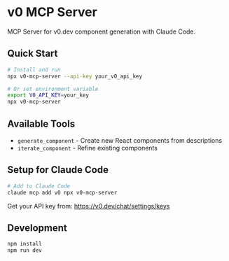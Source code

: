 # v0 MCP Server

MCP Server for v0.dev component generation with Claude Code.

## Quick Start

```bash
# Install and run
npx v0-mcp-server --api-key your_v0_api_key

# Or set environment variable
export V0_API_KEY=your_key
npx v0-mcp-server
```

## Available Tools

- `generate_component` - Create new React components from descriptions
- `iterate_component` - Refine existing components

## Setup for Claude Code

```bash
# Add to Claude Code
claude mcp add v0 npx v0-mcp-server
```

Get your API key from: https://v0.dev/chat/settings/keys

## Development

```bash
npm install
npm run dev
```
